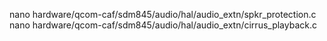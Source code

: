 nano hardware/qcom-caf/sdm845/audio/hal/audio_extn/spkr_protection.c
nano hardware/qcom-caf/sdm845/audio/hal/audio_extn/cirrus_playback.c
